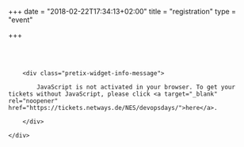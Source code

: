 +++
date = "2018-02-22T17:34:13+02:00"
title = "registration"
type = "event"


+++

<div style="width:100%; text-align:left;">
<br /><br />
<link rel="stylesheet" type="text/css" href="https://tickets.netways.de/NES/devopsdays/widget/v1.css">

<script type="text/javascript" src="https://tickets.netways.de/widget/v1.en.js" async></script>

<pretix-widget event="https://tickets.netways.de/NES/devopsdays/"></pretix-widget>

<noscript>
   <div class="pretix-widget">

        <div class="pretix-widget-info-message">

            JavaScript is not activated in your browser. To get your tickets without JavaScript, please click <a target="_blank" rel="noopener" href="https://tickets.netways.de/NES/devopsdays/">here</a>.

        </div>

    </div>

</noscript>

</div></div>
</div>
